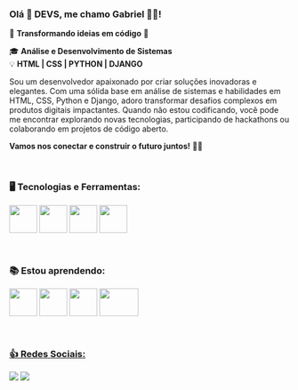 
### Olá 👋 DEVS, me chamo Gabriel 🧑‍🎓! 

🌟 **Transformando ideias em código** 🌟

🎓 **Análise e Desenvolvimento de Sistemas**  
💡 **HTML | CSS | PYTHON | DJANGO**

Sou um desenvolvedor apaixonado por criar soluções inovadoras e elegantes. Com uma sólida base em análise de sistemas e habilidades em HTML, CSS, Python e Django, adoro transformar desafios complexos em produtos digitais impactantes.
Quando não estou codificando, você pode me encontrar explorando novas tecnologias, participando de hackathons ou colaborando em projetos de código aberto.

**Vamos nos conectar e construir o futuro juntos!** 🚀✨

<br>

<h3>🖥️ Tecnologias e Ferramentas:</h3>

<img src="https://cdn.jsdelivr.net/gh/devicons/devicon/icons/git/git-original.svg" width="50" height="50"/> <img src="https://cdn.jsdelivr.net/gh/devicons/devicon/icons/github/github-original-wordmark.svg" width="50" height="50"/> <img src="https://cdn.jsdelivr.net/gh/devicons/devicon@latest/icons/postgresql/postgresql-plain-wordmark.svg" width="50" heigth="50"/> <img src="https://cdn.jsdelivr.net/gh/devicons/devicon@latest/icons/microsoftsqlserver/microsoftsqlserver-plain-wordmark.svg" width="50" heigth="50"/>
          

<br>  

<h3>📚 Estou aprendendo:</h3>

<img src="https://cdn.jsdelivr.net/gh/devicons/devicon/icons/html5/html5-original.svg" width="50" height="50"/> <img src="https://cdn.jsdelivr.net/gh/devicons/devicon/icons/css3/css3-original.svg" width="50" height="50"/> <img src="https://cdn.jsdelivr.net/gh/devicons/devicon/icons/python/python-original-wordmark.svg" width="50" height="50"/> <img src="https://cdn.jsdelivr.net/gh/devicons/devicon@latest/icons/django/django-plain-wordmark.svg" width="70" height="50"/>
          


<div>
<a href="https://github.com/devgabrielvieira">
</div>

<br>

<h3>👍 Redes Sociais:</h3> 


[<img src="https://img.shields.io/badge/linkedin-%230077B5.svg?&style=for-the-badge&logo=linkedin&logoColor=white" />](https://www.linkedin.com/in/devgabrielvieira/) [<img src = "https://img.shields.io/badge/instagram-%23E4405F.svg?&style=for-the-badge&logo=instagram&logoColor=white">](https://www.instagram.com/dev.gabivieira/)


